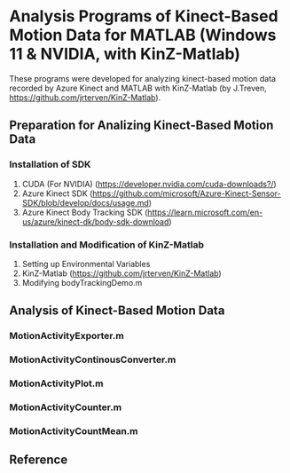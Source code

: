 # Analysis Programs of Kinect-Based Motion Data for MATLAB (Windows 11 & NVIDIA, with KinZ-Matlab)
These programs were developed for analyzing kinect-based motion data recorded by Azure Kinect and MATLAB with KinZ-Matlab (by J.Treven, https://github.com/jrterven/KinZ-Matlab).  


## Preparation for Analizing Kinect-Based Motion Data

### Installation of SDK
1. CUDA (For NVIDIA) (https://developer.nvidia.com/cuda-downloads?/)  
2. Azure Kinect SDK (https://github.com/microsoft/Azure-Kinect-Sensor-SDK/blob/develop/docs/usage.md)  
3. Azure Kinect Body Tracking SDK (https://learn.microsoft.com/en-us/azure/kinect-dk/body-sdk-download)  

### Installation and Modification of KinZ-Matlab
1. Setting up Environmental Variables  
2. KinZ-Matlab (https://github.com/jrterven/KinZ-Matlab)  
3. Modifying bodyTrackingDemo.m  

## Analysis of Kinect-Based Motion Data

### MotionActivityExporter.m

### MotionActivityContinousConverter.m

### MotionActivityPlot.m

### MotionActivityCounter.m

### MotionActivityCountMean.m

## Reference
